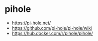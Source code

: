 pihole
======

- https://pi-hole.net/
- https://github.com/pi-hole/pi-hole/wiki
- https://hub.docker.com/r/pihole/pihole/
